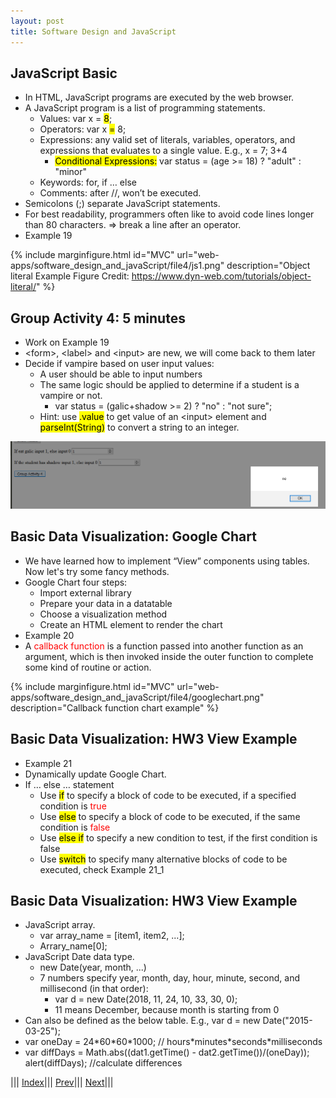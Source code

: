 ```yaml
---
layout: post
title: Software Design and JavaScript
---
```


## JavaScript Basic

* In HTML, JavaScript programs are executed by the web browser.
* A JavaScript program is a list of programming statements.
  * Values: var x = <mark>8</mark>;
  * Operators: var x <mark>=</mark> 8;
  * Expressions: any valid set of literals, variables, operators, and expressions that evaluates to a single value. E.g., x = 7; 3+4
    * <mark>Conditional Expressions:</mark> var status = (age >= 18) ? "adult" : "minor"
  * Keywords: for, if … else
  * Comments: after //, won’t be executed.
* Semicolons (;) separate JavaScript statements.
* For best readability, programmers often like to avoid code lines longer than 80 characters. => break a line after an operator.
* Example 19

{% include marginfigure.html id="MVC" url="web-apps/software_design_and_javaScript/file4/js1.png" description="Object literal Example
Figure Credit: <https://www.dyn-web.com/tutorials/object-literal/>" %}

## Group Activity 4: 5 minutes
* Work on Example 19
* &lt;form&gt;, &lt;label&gt; and &lt;input&gt; are new, we will come back to them later
* Decide if vampire based on user input values:
  * A user should be able to input numbers
  * The same logic should be applied to determine if a student is a vampire or not.
    * var status = (galic+shadow >= 2) ? "no" : "not sure";
  * Hint: use <mark>.value</mark> to get value of an &lt;input&gt; element and <mark>parseInt(String)</mark> to convert a string to an integer.

![](ga.png)

## Basic Data Visualization: Google Chart
* We have learned how to implement “View” components using tables. Now let's try some fancy methods.
* Google Chart four steps:
  * Import external library
  * Prepare your data in a datatable
  * Choose a visualization method
  * Create an HTML element to render the chart
* Example 20
* A <font color=red>callback function</font> is a function passed into another function as an argument, which is then invoked inside the outer function to complete some kind of routine or action.

  
{% include marginfigure.html id="MVC" url="web-apps/software_design_and_javaScript/file4/googlechart.png" description="Callback function chart example" %}

## Basic Data Visualization: HW3 View Example
* Example 21
* Dynamically update Google Chart.
* If … else … statement
  * Use <mark>if</mark> to specify a block of code to be executed, if a specified condition is <font color=red>true</font>
  * Use <mark>else</mark> to specify a block of code to be executed, if the same condition is <font color=red>false</font>
  * Use <mark>else if</mark> to specify a new condition to test, if the first condition is false
  * Use <mark>switch</mark> to specify many alternative blocks of code to be executed, check Example 21_1
  
## Basic Data Visualization: HW3 View Example
* JavaScript array.
  * var array_name = [item1, item2, ...]; 
  * Arrary_name[0];
* JavaScript Date data type.
  * new Date(year, month, ...)
  * 7 numbers specify year, month, day, hour, minute, second, and millisecond (in that order):
    * var d = new Date(2018, 11, 24, 10, 33, 30, 0);
    * 11 means December, because month is starting from 0
 * Can also be defined as the below table. E.g., var d = new Date("2015-03-25");
 * var oneDay = 24\*60\*60\*1000; // hours\*minutes\*seconds\*milliseconds
 * var diffDays = Math.abs((dat1.getTime() - dat2.getTime())/(oneDay)); alert(diffDays); //calculate differences


||| [Index](../../)||| [Prev](../file3/)||| [Next](../file5/)|||








